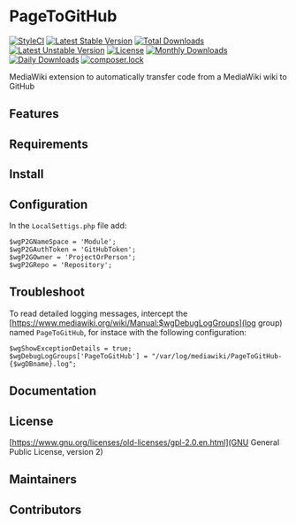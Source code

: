 # PageToGitHub
[![StyleCI](https://github.styleci.io/repos/238323866/shield?branch=master)](https://github.styleci.io/repos/238323866)
[![Latest Stable Version](https://poser.pugx.org/lucamauri/page-to-github/v/stable)](https://packagist.org/packages/lucamauri/page-to-github)
[![Total Downloads](https://poser.pugx.org/lucamauri/page-to-github/downloads)](https://packagist.org/packages/lucamauri/page-to-github)
[![Latest Unstable Version](https://poser.pugx.org/lucamauri/page-to-github/v/unstable)](https://packagist.org/packages/lucamauri/page-to-github)
[![License](https://poser.pugx.org/lucamauri/page-to-github/license)](https://packagist.org/packages/lucamauri/page-to-github)
[![Monthly Downloads](https://poser.pugx.org/lucamauri/page-to-github/d/monthly)](https://packagist.org/packages/lucamauri/page-to-github)
[![Daily Downloads](https://poser.pugx.org/lucamauri/page-to-github/d/daily)](https://packagist.org/packages/lucamauri/page-to-github)
[![composer.lock](https://poser.pugx.org/lucamauri/page-to-github/composerlock)](https://packagist.org/packages/lucamauri/page-to-github)

MediaWiki extension to automatically transfer code from a MediaWiki wiki to GitHub

## Features

## Requirements

## Install

## Configuration
In the `LocalSettigs.php` file add:

```
$wgP2GNameSpace = 'Module';
$wgP2GAuthToken = 'GitHubToken';
$wgP2GOwner = 'ProjectOrPerson';
$wgP2GRepo = 'Repository';
```
## Troubleshoot
To read detailed logging messages, intercept the [https://www.mediawiki.org/wiki/Manual:$wgDebugLogGroups](log group) named `PageToGitHub`, for instace with the following configuration:

```
$wgShowExceptionDetails = true;
$wgDebugLogGroups['PageToGitHub'] = "/var/log/mediawiki/PageToGitHub-{$wgDBname}.log";
```

## Documentation
## License
[https://www.gnu.org/licenses/old-licenses/gpl-2.0.en.html](GNU General Public License, version 2)

## Maintainers
## Contributors
